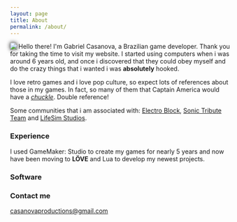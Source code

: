 ```yaml
---
layout: page
title: About
permalink: /about/
---
```


<!-- Set custom CSS style-->
<style>
    img#shadow {
        filter: drop-shadow(0px 0px 5px #222); 
    }
</style>

<img id="shadow" src="../images/about/casanova.png" align="left">

Hello there! I'm Gabriel Casanova, a Brazilian game developer. Thank you for taking the time to visit my website. I started using computers when i was around 6 years old, and once i discovered that they could obey myself and do the crazy things that i wanted i was **absolutely** hooked. 

I love retro games and i love pop culture, so expect lots of references about those in my games. In fact, so many of them that Captain America would have a [*chuckle*](https://www.youtube.com/watch?v=fzZNWqUJuA4). Double reference!

Some communities that i am associated with: [Electro Block](https://twitter.com/electro_block), [Sonic Tribute Team](https://sites.google.com/view/sonic-frost-fangame) and [LifeSim Studios](https://github.com/LifeSimStudios).

### Experience
I used GameMaker: Studio to create my games for nearly 5 years and now have been moving to **LÖVE** and Lua to develop my newest projects.


### Software

### Contact me

[casanovaproductions@gmail.com](mailto:casanovaproductions@gmail.com)